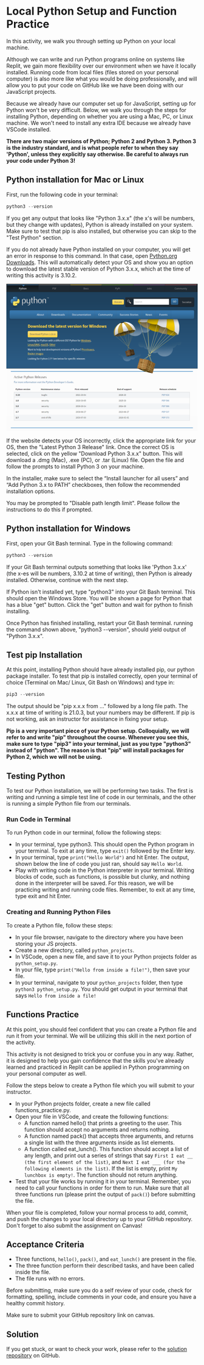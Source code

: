 # Local Python Setup and Function Practice

In this activity, we walk you through setting up Python on your local machine.

Although we can write and run Python programs online on systems like Replit, we gain more flexibility over our environment when we have it locally installed. Running code from local files (files stored on your personal computer) is also more like what you would be doing professionally, and will allow you to put your code on GitHub like we have been doing with our JavaScript projects.

Because we already have our computer set up for JavaScript, setting up for Python won't be very difficult. Below, we walk you through the steps for installing Python, depending on whether you are using a Mac, PC, or Linux machine. We won't need to install any extra IDE because we already have VSCode installed.

**There are two major versions of Python; Python 2 and Python 3. Python 3 is the industry standard, and is what people refer to when they say 'Python', unless they explicitly say otherwise. Be careful to always run your code under Python 3!**

## Python installation for Mac or Linux

First, run the following code in your terminal:

```powershell
python3 --version
```

If you get any output that looks like "Python 3.x.x" (the x's will be numbers, but they change with updates), Python is already installed on your system. Make sure to test that pip is also installed, but otherwise you can skip to the "Test Python" section.

If you do not already have Python installed on your computer, you will get an error in response to this command. In that case, open [Python.org Downloads](https://www.python.org/downloads). This will automatically detect your OS and show you an option to download the latest stable version of Python 3.x.x, which at the time of writing this activity is 3.10.2.

![Python.org Downloads](images\python_downloads.png)

If the website detects your OS incorrectly, click the appropriate link for your OS, then the "Latest Python 3 Release" link. Once the correct OS is selected, click on the yellow "Download Python 3.x.x" button. This will download a .dmg (Mac), .exe (PC), or .tar (Linux) file. Open the file and follow the prompts to install Python 3 on your machine.

In the installer, make sure to select the “Install launcher for all users” and “Add Python 3.x to PATH” checkboxes, then follow the recommended installation options.

You may be prompted to "Disable path length limit". Please follow the instructions to do this if prompted.

## Python installation for Windows

First, open your Git Bash terminal. Type in the following command:

```powershell
python3 --version
```

If your Git Bash terminal outputs something that looks like 'Python 3.x.x' (the x-es will be numbers, 3.10.2 at time of writing), then Python is already installed. Otherwise, continue with the next step.

If Python isn't installed yet, type "python3" into your Git Bash terminal. This should open the Windows Store. You will be shown a page for Python that has a blue "get" button. Click the "get" button and wait for python to finish installing.

Once Python has finished installing, restart your Git Bash terminal. running the command shown above, "python3 --version", should yield output of "Python 3.x.x".

## Test pip Installation

At this point, installing Python should have already installed pip, our python package installer. To test that pip is installed correctly, open your terminal of choice (Terminal on Mac/ Linux, Git Bash on Windows) and type in:

```powershell
pip3 --version
```

The output should be "pip x.x.x from ..." followed by a long file path. The x.x.x at time of writing is 21.0.3, but your numbers may be different. If pip is not working, ask an instructor for assistance in fixing your setup.

**Pip is a very important piece of your Python setup. Colloquially, we will refer to and write "pip" throughout the course. Whenever you see this, make sure to type "pip3" into your terminal, just as you type "python3" instead of "python". The reason is that "pip" will install packages for Python 2, which we will not be using.**

## Testing Python

To test our Python installation, we will be performing two tasks. The first is writing and running a simple test line of code in our terminals, and the other is running a simple Python file from our terminals.

### Run Code in Terminal

To run Python code in our terminal, follow the following steps:

- In your terminal, type python3. This should open the Python program in your terminal. To exit at any time, type `exit()` followed by the Enter key.
- In your terminal, type `print("Hello World")` and hit Enter. The output, shown below the line of code you just ran, should say `Hello World`.
- Play with writing code in the Python interpreter in your terminal. Writing blocks of code, such as functions, is possible but clunky, and nothing done in the interpreter will be saved. For this reason, we will be practicing writing and running code files. Remember, to exit at any time, type exit and hit Enter.

### Creating and Running Python Files

To create a Python file, follow these steps:

- In your file browser, navigate to the directory where you have been storing your JS projects.
- Create a new directory, called `python_projects`.
- In VSCode, open a new file, and save it to your Python projects folder as `python_setup.py`.
- In your file, type `print("Hello from inside a file!")`, then save your file.
- In your terminal, navigate to your `python_projects` folder, then type `python3 python_setup.py`. You should get output in your terminal that says `Hello from inside a file!`

## Functions Practice

At this point, you should feel confident that you can create a Python file and run it from your terminal. We will be utilizing this skill in the next portion of the activity.

This activity is not designed to trick you or confuse you in any way. Rather, it is designed to help you gain confidence that the skills you've already learned and practiced in Replit can be applied in Python programming on your personal computer as well.

Follow the steps below to create a Python file which you will submit to your instructor.

- In your Python projects folder, create a new file called functions_practice.py.
- Open your file in VSCode, and create the following functions:
  - A function named hello() that prints a greeting to the user. This function should accept no arguments and returns nothing.
  - A function named pack() that accepts three arguments, and returns a single list with the three arguments inside as list elements.
  - A function called eat_lunch(). This function should accept a list of any length, and print out a series of strings that say `First I eat __ (the first element of the list)`, and `Next I eat ___ (for the following elements in the list)`. If the list is empty, print `My lunchbox is empty!`. The function should not return anything.
- Test that your file works by running it in your terminal. Remember, you need to call your functions in order for them to run. Make sure that all three functions run (please print the output of `pack()`) before submitting the file.

When your file is completed, follow your normal process to add, commit, and push the changes to your local directory up to your GitHub repository. Don't forget to also submit the assignment on Canvas!

## Acceptance Criteria

- Three functions, `hello()`, `pack()`, and `eat_lunch()` are present in the file.
- The three function perform their described tasks, and have been called inside the file.
- The file runs with no errors.

Before submitting, make sure you do a self review of your code, check for formatting, spelling, include comments in your code, and ensure you have a healthy commit history.

Make sure to submit your GitHub repository link on canvas.

## Solution

If you get stuck, or want to check your work, please refer to the [solution repository](https://github.com/HackerUSA-CE/PPP-Local-Python-Setup-and-Function-Practice/tree/main) on GitHub.
